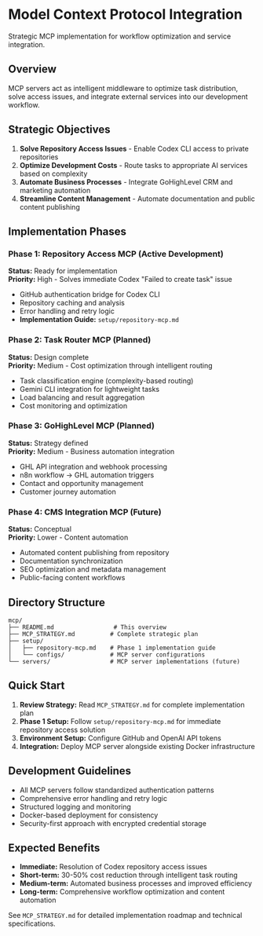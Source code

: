 # Model Context Protocol Integration

Strategic MCP implementation for workflow optimization and service integration.

## Overview

MCP servers act as intelligent middleware to optimize task distribution, solve access issues, and integrate external services into our development workflow.

## Strategic Objectives

1. **Solve Repository Access Issues** - Enable Codex CLI access to private repositories
2. **Optimize Development Costs** - Route tasks to appropriate AI services based on complexity
3. **Automate Business Processes** - Integrate GoHighLevel CRM and marketing automation
4. **Streamline Content Management** - Automate documentation and public content publishing

## Implementation Phases

### Phase 1: Repository Access MCP (Active Development)
**Status:** Ready for implementation  
**Priority:** High - Solves immediate Codex "Failed to create task" issue

- GitHub authentication bridge for Codex CLI
- Repository caching and analysis
- Error handling and retry logic
- **Implementation Guide:** `setup/repository-mcp.md`

### Phase 2: Task Router MCP (Planned)
**Status:** Design complete  
**Priority:** Medium - Cost optimization through intelligent routing

- Task classification engine (complexity-based routing)
- Gemini CLI integration for lightweight tasks
- Load balancing and result aggregation
- Cost monitoring and optimization

### Phase 3: GoHighLevel MCP (Planned) 
**Status:** Strategy defined  
**Priority:** Medium - Business automation integration

- GHL API integration and webhook processing
- n8n workflow → GHL automation triggers
- Contact and opportunity management
- Customer journey automation

### Phase 4: CMS Integration MCP (Future)
**Status:** Conceptual  
**Priority:** Lower - Content automation

- Automated content publishing from repository
- Documentation synchronization
- SEO optimization and metadata management
- Public-facing content workflows

## Directory Structure

```
mcp/
├── README.md                 # This overview
├── MCP_STRATEGY.md          # Complete strategic plan
├── setup/
│   ├── repository-mcp.md    # Phase 1 implementation guide
│   └── configs/             # MCP server configurations
└── servers/                 # MCP server implementations (future)
```

## Quick Start

1. **Review Strategy:** Read `MCP_STRATEGY.md` for complete implementation plan
2. **Phase 1 Setup:** Follow `setup/repository-mcp.md` for immediate repository access solution
3. **Environment Setup:** Configure GitHub and OpenAI API tokens
4. **Integration:** Deploy MCP server alongside existing Docker infrastructure

## Development Guidelines

- All MCP servers follow standardized authentication patterns
- Comprehensive error handling and retry logic
- Structured logging and monitoring
- Docker-based deployment for consistency
- Security-first approach with encrypted credential storage

## Expected Benefits

- **Immediate:** Resolution of Codex repository access issues
- **Short-term:** 30-50% cost reduction through intelligent task routing
- **Medium-term:** Automated business processes and improved efficiency
- **Long-term:** Comprehensive workflow optimization and content automation

See `MCP_STRATEGY.md` for detailed implementation roadmap and technical specifications.